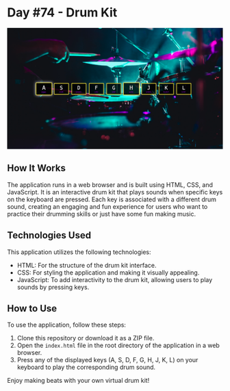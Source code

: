 # Day #74 - Drum Kit

![Project Screenshot](screenshot.png)

## How It Works

The application runs in a web browser and is built using HTML, CSS, and JavaScript. It is an interactive drum kit that plays sounds when specific keys on the keyboard are pressed. Each key is associated with a different drum sound, creating an engaging and fun experience for users who want to practice their drumming skills or just have some fun making music.

## Technologies Used

This application utilizes the following technologies:

- HTML: For the structure of the drum kit interface.
- CSS: For styling the application and making it visually appealing.
- JavaScript: To add interactivity to the drum kit, allowing users to play sounds by pressing keys.

## How to Use

To use the application, follow these steps:

1. Clone this repository or download it as a ZIP file.
2. Open the `index.html` file in the root directory of the application in a web browser.
3. Press any of the displayed keys (A, S, D, F, G, H, J, K, L) on your keyboard to play the corresponding drum sound.

Enjoy making beats with your own virtual drum kit!
